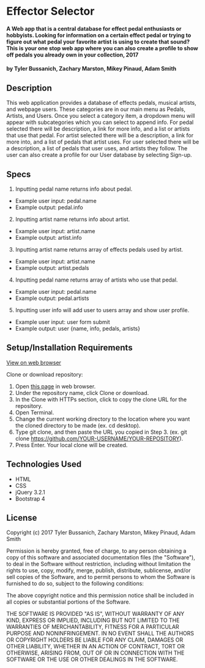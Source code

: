 # Effector Selector

#### A Web app that is a central database for effect pedal enthusiasts or hobbyists. Looking for information on a certain effect pedal or trying to figure out what pedal your favorite artist is using to create that sound? This is your one stop web app where you can also create a profile to show off pedals you already own in your collection, 2017

#### by **Tyler Bussanich, Zachary Marston, Mikey Pinaud, Adam Smith**

## Description

This web application provides a database of effects pedals, musical artists, and webpage users. These categories are in our main menu as Pedals, Artists, and Users. Once you select a category item, a dropdown menu will appear with subcategories which you can select to append info. For pedal selected there will be description, a link for more info, and a list or artists that use that pedal. For artist selected there will be a description, a link for more into, and a list of pedals that artist uses. For user selected there will be a description, a list of pedals that user uses, and artists they follow. The user can also create a profile for our User database by selecting Sign-up.

## Specs
1. Inputting pedal name returns info about pedal.
  * Example user input: pedal.name
  * Example output: pedal.info

2. Inputting artist name returns info about artist.
  * Example user input: artist.name
  * Example output: artist.info

3. Inputting artist name returns array of effects pedals used by artist.
  * Example user input: artist.name
  * Example output: artist.pedals

4. Inputting pedal name returns array of artists who use that pedal.
  * Example user input: pedal.name
  * Example output: pedal.artists

5. Inputting user info will add user to users array and show user profile.
  * Example user input: user form submit
  * Example output: user {name, info, pedals, artists}

## Setup/Installation Requirements

[View on web browser](https://alspdx.github.io/group-project)

Clone or download repository:
  1. Open [this page](https://github.com/alspdx/group-project) in web browser.
  2. Under the repository name, click Clone or download.
  3. In the Clone with HTTPs section, click to copy the clone URL for the repository.
  4. Open Terminal.
  5. Change the current working directory to the location where you want the cloned directory to be made (ex. cd desktop).
  6. Type git clone, and then paste the URL you copied in Step 3. (ex. git clone https://github.com/YOUR-USERNAME/YOUR-REPOSITORY).
  7. Press Enter. Your local clone will be created.

## Technologies Used
  * HTML
  * CSS
  * jQuery 3.2.1
  * Bootstrap 4

## License

  Copyright (c) 2017 Tyler Bussanich, Zachary Marston, Mikey Pinaud, Adam Smith

Permission is hereby granted, free of charge, to any person obtaining a copy
of this software and associated documentation files (the "Software"), to deal
in the Software without restriction, including without limitation the rights
to use, copy, modify, merge, publish, distribute, sublicense, and/or sell
copies of the Software, and to permit persons to whom the Software is
furnished to do so, subject to the following conditions:

The above copyright notice and this permission notice shall be included in all
copies or substantial portions of the Software.

THE SOFTWARE IS PROVIDED "AS IS", WITHOUT WARRANTY OF ANY KIND, EXPRESS OR
IMPLIED, INCLUDING BUT NOT LIMITED TO THE WARRANTIES OF MERCHANTABILITY,
FITNESS FOR A PARTICULAR PURPOSE AND NONINFRINGEMENT. IN NO EVENT SHALL THE
AUTHORS OR COPYRIGHT HOLDERS BE LIABLE FOR ANY CLAIM, DAMAGES OR OTHER
LIABILITY, WHETHER IN AN ACTION OF CONTRACT, TORT OR OTHERWISE, ARISING FROM,
OUT OF OR IN CONNECTION WITH THE SOFTWARE OR THE USE OR OTHER DEALINGS IN THE
SOFTWARE.
